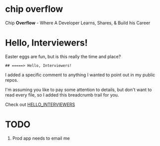 # chip overflow
Chip __Overflow__ - Where A Developer Learns, Shares, & Build his Career

# Hello, Interviewers!
Easter eggs are fun, but is this really the time and place?

`## =====> Hello, Interviewers!`

I added a specific comment to anything I wanted to point out in my public repos.

I'm assuming you like to pay some attention to details, but don't want to read every file, so I added this breadcrumb trail for you.

Check out [HELLO_INTERVIEWERS](https://github.com/chiperific/chipoverflow/tree/main/HELLO_INTERVIEWERS.md)

# TODO
1. Prod app needs to email me
